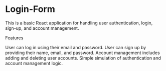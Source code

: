 # Login-Form
This is a basic React application for handling user authentication, login, sign-up, and account management.

Features

User can log in using their email and password.
User can sign up by providing their name, email, and password.
Account management includes adding and deleting user accounts.
Simple simulation of authentication and account management logic.
